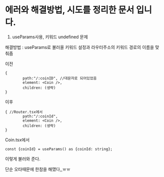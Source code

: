 # 에러와 해결방법, 시도를 정리한 문서 입니다.

1. useParams사용, 키워드 undefined 문제

해결방법 : useParams로 불러올 키워드 설정과 라우터주소의 키워드 경로의 이름을 맞춰줌

이전
```
{
		path:"/:coinID", //대문자로 되어있었음
		element: <Coin />,
		children: (생략)
}
```

이후
```
{ //Router.tsx에서
		path:"/:coinId", 
		element: <Coin />,
		children: (생략)
}
```
Coin.tsx에서
```
const {coinId} = useParams() as {coinId: string};  
```
이렇게 불러와 준다.

단순 오타때문에 한참을 해맸다,,ㅠㅠ



